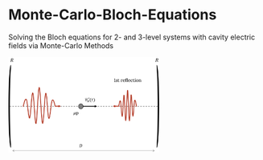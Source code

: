 # Monte-Carlo-Bloch-Equations
Solving the Bloch equations for 2- and 3-level systems with cavity electric fields via Monte-Carlo Methods

<img src="./img/cavity_field_dopp_scheme.png" width="300">
